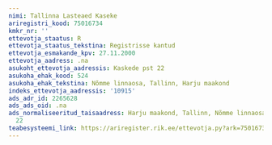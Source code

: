 ```yaml
---
nimi: Tallinna Lasteaed Kaseke
ariregistri_kood: 75016734
kmkr_nr: ''
ettevotja_staatus: R
ettevotja_staatus_tekstina: Registrisse kantud
ettevotja_esmakande_kpv: 27.11.2000
ettevotja_aadress: .na
asukoht_ettevotja_aadressis: Kaskede pst 22
asukoha_ehak_kood: 524
asukoha_ehak_tekstina: Nõmme linnaosa, Tallinn, Harju maakond
indeks_ettevotja_aadressis: '10915'
ads_adr_id: 2265628
ads_ads_oid: .na
ads_normaliseeritud_taisaadress: Harju maakond, Tallinn, Nõmme linnaosa, Kaskede pst
  22
teabesysteemi_link: https://ariregister.rik.ee/ettevotja.py?ark=75016734&ref=rekvisiidid
---
```

